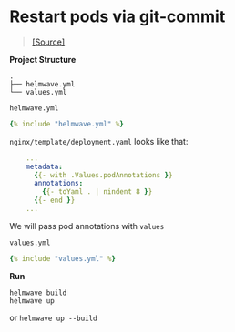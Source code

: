 # Restart pods via git-commit

> [ [Source] ](https://github.com/helmwave/docs/tree/0.21.x/docs/examples/pass-git-commit)


**Project Structure**

```
.
├── helmwave.yml
└── values.yml
```

`helmwave.yml`

```yaml
{% include "helmwave.yml" %}
```

`nginx/template/deployment.yaml` looks like that:

```yaml
    ...
    metadata:  
      {{- with .Values.podAnnotations }}  
      annotations:  
        {{- toYaml . | nindent 8 }}  
      {{- end }}
    ...
```

We will pass pod annotations with  `values`


`values.yml`

```yaml
{% include "values.yml" %}
```

**Run**

```console
helmwave build
helmwave up
```

or `helmwave up --build`

